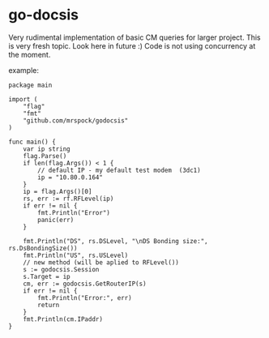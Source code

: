go-docsis
=========
Very rudimental implementation of basic CM queries for larger project.
This is very fresh topic. Look here in future :)
Code is not using concurrency at the moment.

example:
```
package main

import (
    "flag"
    "fmt"
    "github.com/mrspock/godocsis"
)

func main() {
    var ip string
    flag.Parse()
    if len(flag.Args()) < 1 {
        // default IP - my default test modem  (3dc1)
        ip = "10.80.0.164"
    }
    ip = flag.Args()[0]
    rs, err := rf.RFLevel(ip)
    if err != nil {
        fmt.Println("Error")
        panic(err)
    }

    fmt.Println("DS", rs.DSLevel, "\nDS Bonding size:", rs.DsBondingSize())
    fmt.Println("US", rs.USLevel)
    // new method (will be aplied to RFLevel())
    s := godocsis.Session
    s.Target = ip
    cm, err := godocsis.GetRouterIP(s)
    if err != nil {
        fmt.Println("Error:", err)
        return
    }
    fmt.Println(cm.IPaddr)
}

```

